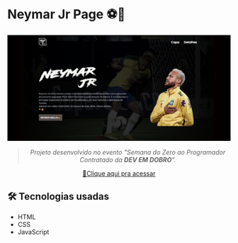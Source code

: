 # Neymar Jr Page ⚽👑
![Neymar Jr Page](./src/imagens/preview.png)

<div align="center">

> *Projeto desenvolvido no evento "Semana do Zero ao Programador Contratado da __DEV EM DOBRO__".*


  
[🔗Clique aqui pra acessar](https://douglasffjw.github.io/Neymar-Jr-Page/)

</div>

## 🛠️ Tecnologias usadas
- HTML
- CSS
- JavaScript
